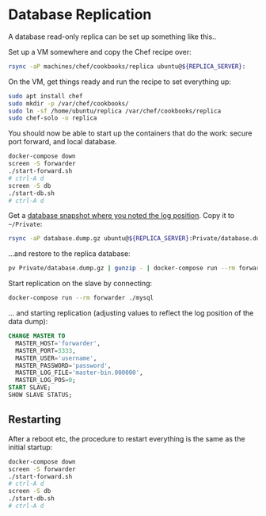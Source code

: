 # Database Replication

A database read-only replica can be set up something like this..

Set up a VM somewhere and copy the Chef recipe over:
```bash
rsync -aP machines/chef/cookbooks/replica ubuntu@${REPLICA_SERVER}:
```

On the VM, get things ready and run the recipe to set everything up:
```bash
sudo apt install chef
sudo mkdir -p /var/chef/cookbooks/
sudo ln -sf /home/ubuntu/replica /var/chef/cookbooks/replica
sudo chef-solo -o replica
```

You should now be able to start up the containers that do the work: secure port forward, and local database.
```bash
docker-compose down
screen -S forwarder
./start-forward.sh
# ctrl-A d
screen -S db
./start-db.sh
# ctrl-A d
```

Get a [database snapshot where you noted the log position](https://dev.mysql.com/doc/refman/8.0/en/replication-howto-masterstatus.html). Copy it to `~/Private`:
```bash
rsync -aP database.dump.gz ubuntu@${REPLICA_SERVER}:Private/database.dump.gz
```
...and restore to the replica database:
```bash
pv Private/database.dump.gz | gunzip - | docker-compose run --rm forwarder ./mysql
```

Start replication on the slave by connecting:
```bash
docker-compose run --rm forwarder ./mysql
```
... and starting replication (adjusting values to reflect the log position of the data dump):
```sql
CHANGE MASTER TO
  MASTER_HOST='forwarder',
  MASTER_PORT=3333,
  MASTER_USER='username',
  MASTER_PASSWORD='password',
  MASTER_LOG_FILE='master-bin.000000',
  MASTER_LOG_POS=0;
START SLAVE;
SHOW SLAVE STATUS;
```


## Restarting

After a reboot etc, the procedure to restart everything is the same as the initial startup:
```bash
docker-compose down
screen -S forwarder
./start-forward.sh
# ctrl-A d
screen -S db
./start-db.sh
# ctrl-A d
```


